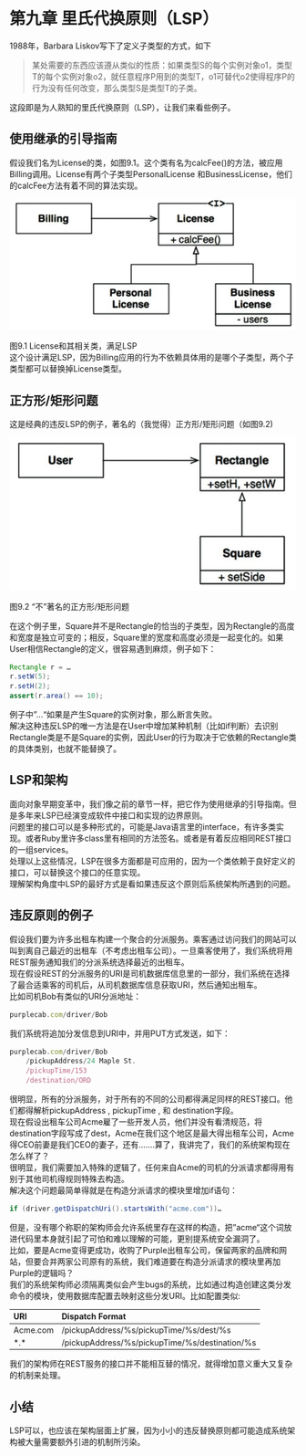 # 第九章 里氏代换原则（LSP）

1988年，Barbara Liskov写下了定义子类型的方式，如下

> 某处需要的东西应该遵从类似的性质：如果类型S的每个实例对象o1，类型T的每个实例对象o2，就任意程序P用到的类型T，o1可替代o2使得程序P的行为没有任何改变，那么类型S是类型T的子类。

这段即是为人熟知的里氏代换原则（LSP），让我们来看些例子。

## 使用继承的引导指南

假设我们名为License的类，如图9.1。这个类有名为calcFee\(\)的方法，被应用Billing调用。License有两个子类型PersonalLicense 和BusinessLicense，他们的calcFee方法有着不同的算法实现。

![](/assets/9/Figure_9.1_License_,_and_its_derivatives,_conform_to_LSP.png)

图9.1 License和其相关类，满足LSP  
这个设计满足LSP，因为Billing应用的行为不依赖具体用的是哪个子类型，两个子类型都可以替换掉License类型。

## 正方形/矩形问题

这是经典的违反LSP的例子，著名的（我觉得）正方形/矩形问题（如图9.2\)

![](/assets/9/Figure_9.2_The_infamous_square/rectangle_problem.png)

图9.2 “不”著名的正方形/矩形问题

在这个例子里，Square并不是Rectangle的恰当的子类型，因为Rectangle的高度和宽度是独立可变的；相反，Square里的宽度和高度必须是一起变化的。如果User相信Rectangle的定义，很容易遇到麻烦，例子如下：

```Java
Rectangle r = …
r.setW(5);
r.setH(2);
assert(r.area() == 10);
```

例子中”…“如果是产生Square的实例对象，那么断言失败。  
解决这种违反LSP的唯一方法是在User中增加某种机制（比如if判断）去识别Rectangle类是不是Square的实例，因此User的行为取决于它依赖的Rectangle类的具体类别，也就不能替换了。

## LSP和架构

面向对象早期变革中，我们像之前的章节一样，把它作为使用继承的引导指南。但是多年来LSP已经演变成软件中接口和实现的边界原则。  
问题里的接口可以是多种形式的，可能是Java语言里的interface，有许多类实现。或者Ruby里许多class里有相同的方法签名。或者是有着反应相同REST接口的一组services。  
处理以上这些情况，LSP在很多方面都是可应用的，因为一个类依赖于良好定义的接口，可以替换这个接口的任意实现。  
理解架构角度中LSP的最好方式是看如果违反这个原则后系统架构所遇到的问题。

## 违反原则的例子

假设我们要为许多出租车构建一个聚合的分派服务。乘客通过访问我们的网站可以叫到离自己最近的出租车（不考虑出租车公司）。一旦乘客使用了，我们系统将用REST服务通知我们的分派系统选择最近的出租车。  
现在假设REST的分派服务的URI是司机数据库信息里的一部分，我们系统在选择了最合适乘客的司机后，从司机数据库信息获取URI，然后通知出租车。  
比如司机Bob有类似的URI分派地址：

```js
purplecab.com/driver/Bob
```

我们系统将追加分发信息到URI中，并用PUT方式发送，如下：

```js
purplecab.com/driver/Bob
    /pickupAddress/24 Maple St.
    /pickupTime/153
    /destination/ORD
```

很明显，所有的分派服务，对于所有的不同的公司都得满足同样的REST接口。他们都得解析pickupAddress , pickupTime , 和 destination字段。  
现在假设出租车公司Acme雇了一些开发人员，他们并没有看清规范，将destination字段写成了dest，Acme在我们这个地区是最大得出租车公司，Acme得CEO前妻是我们CEO的妻子，还有.......算了，我讲完了，我们的系统架构现在怎么样了？  
很明显，我们需要加入特殊的逻辑了，任何来自Acme的司机的分派请求都得用有别于其他司机得规则特殊去构造。  
解决这个问题最简单得就是在构造分派请求的模块里增加if语句：

```java
if (driver.getDispatchUri().startsWith("acme.com"))…
```

但是，没有哪个称职的架构师会允许系统里存在这样的构造，把”acme“这个词放进代码里本身就引起了可怕和难以理解的可能，更别提系统安全漏洞了。  
比如，要是Acme变得更成功，收购了Purple出租车公司，保留两家的品牌和网站，但要合并两家公司原有的系统，我们难道要在构造分派请求的模块里再加Purple的逻辑吗？  
我们的系统架构师必须隔离类似会产生bugs的系统，比如通过构造创建这类分发命令的模块，使用数据库配置去映射这些分发URI。比如配置类似:

| URI | Dispatch Format |
| :--- | :--- |
| Acme.com | /pickupAddress/%s/pickupTime/%s/dest/%s |
| \*.\* | /pickupAddress/%s/pickupTime/%s/destination/%s |

我们的架构师在REST服务的接口并不能相互替的情况，就得增加意义重大又复杂的机制来处理。

## 小结

LSP可以，也应该在架构层面上扩展，因为小小的违反替换原则都可能造成系统架构被大量需要额外引进的机制所污染。

